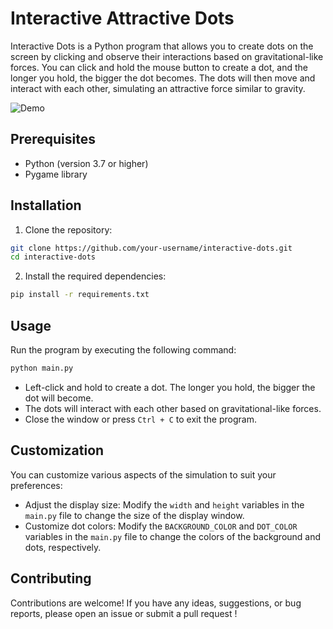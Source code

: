# Interactive Attractive Dots

Interactive Dots is a Python program that allows you to create dots on the screen by clicking and observe their interactions based on gravitational-like forces. You can click and hold the mouse button to create a dot, and the longer you hold, the bigger the dot becomes. The dots will then move and interact with each other, simulating an attractive force similar to gravity.

![Demo](demo.gif)

## Prerequisites

- Python (version 3.7 or higher)
- Pygame library

## Installation

1. Clone the repository:

```bash
git clone https://github.com/your-username/interactive-dots.git
cd interactive-dots
```

2. Install the required dependencies:

```bash
pip install -r requirements.txt
```

## Usage

Run the program by executing the following command:

```bash
python main.py
```

- Left-click and hold to create a dot. The longer you hold, the bigger the dot will become.
- The dots will interact with each other based on gravitational-like forces.
- Close the window or press `Ctrl + C` to exit the program.

## Customization

You can customize various aspects of the simulation to suit your preferences:

- Adjust the display size: Modify the `width` and `height` variables in the `main.py` file to change the size of the display window.
- Customize dot colors: Modify the `BACKGROUND_COLOR` and `DOT_COLOR` variables in the `main.py` file to change the colors of the background and dots, respectively.

## Contributing

Contributions are welcome! If you have any ideas, suggestions, or bug reports, please open an issue or submit a pull request ! 